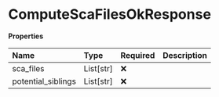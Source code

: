 # ComputeScaFilesOkResponse

**Properties**

| Name               | Type      | Required | Description |
| :----------------- | :-------- | :------- | :---------- |
| sca_files          | List[str] | ❌       |             |
| potential_siblings | List[str] | ❌       |             |

<!-- This file was generated by liblab | https://liblab.com/ -->
